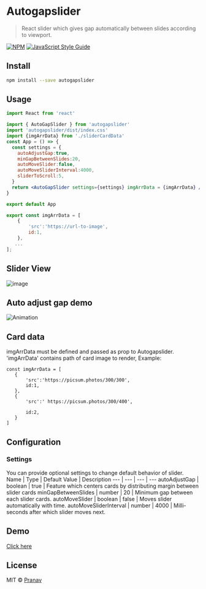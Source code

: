 # Autogapslider

> React slider which gives gap automatically between slides according to viewport.

[![NPM](https://img.shields.io/npm/v/autogapslider.svg)](https://www.npmjs.com/package/autogapslider) [![JavaScript Style Guide](https://img.shields.io/badge/code_style-standard-brightgreen.svg)](https://standardjs.com)

## Install

```bash
npm install --save autogapslider
```

## Usage

```jsx
import React from 'react'

import { AutoGapSlider } from 'autogapslider'
import 'autogapslider/dist/index.css'
import {imgArrData} from './sliderCardData'
const App = () => {
  const settings = {
    autoAdjustGap:true,
    minGapBetweenSlides:20,
    autoMoveSlider:false,
    autoMoveSliderInterval:4000,
    sliderToScroll:5,
  }
  return <AutoGapSlider settings={settings} imgArrData = {imgArrData} />;
}

export default App
```
```sliderCardData.js
export const imgArrData = [
    {
        'src':'https://url-to-image',
        id:1,
    },
   ...
];
```

## Slider View
![image](https://user-images.githubusercontent.com/65011770/125191551-a8b36900-e260-11eb-96c3-84be84f7dba9.png)

## Auto adjust gap demo 
![Animation](https://user-images.githubusercontent.com/65011770/143224959-a97af1db-299b-413c-94b2-d84405dfa480.gif)

## Card data
 imgArrData must be defined and passed as prop to Autogapslider. 'imgArrData' contains path of card image to render,
 Example: 
 ```
 const imgArrData = [
    {
        'src':'https://picsum.photos/300/300',
        id:1,
    },
    {
        'src':' https://picsum.photos/300/400',

        id:2,
    }
 ]
 ```
## Configuration

### Settings
You can provide optional settings to change default behavior of slider.
Name | Type | Default Value | Description
---  | --- | --- | --- 
autoAdjustGap | boolean | true | Feature which centers cards by distributing margin between slider cards
minGapBetweenSlides | number | 20 | Minimum gap between each slider cards.
autoMoveSlider | boolean | false | Moves slider automatically with time.
autoMoveSliderInterval | number | 4000 | Milli-seconds after which slider moves next.

## Demo

[Click here](https://pranav-medit.github.io/autogapslider-ex/)


## License

MIT © [Pranav](https://github.com/Pranav)
